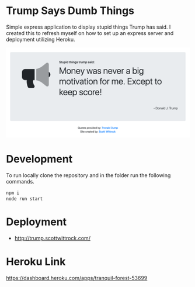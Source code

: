 # Trump Says Dumb Things
Simple express application to display stupid things Trump has said. I created this to refresh myself on how to set up an express server and deployment utilizing Heroku. 

![Screenshot of application](img/screenshot.png)

# Development 
To run locally clone the repository and in the folder run the following commands. 
```
npm i
node run start
```

# Deployment 
* http://trump.scottwittrock.com/

# Heroku Link
https://dashboard.heroku.com/apps/tranquil-forest-53699

